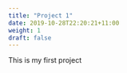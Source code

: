 ```yaml
---
title: "Project 1"
date: 2019-10-28T22:20:21+11:00
weight: 1
draft: false
---
```


This is my first project